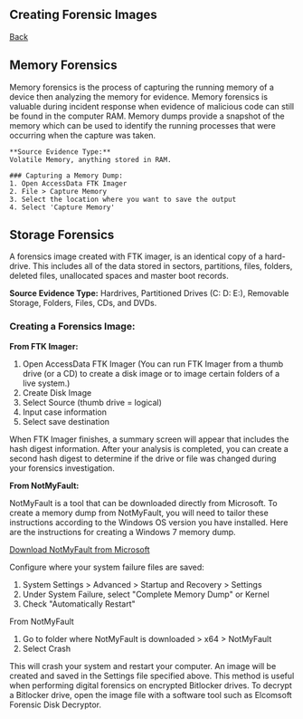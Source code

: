 ## Creating Forensic Images
<a href="forensics">Back</a>

## Memory Forensics
Memory forensics is the process of capturing the running memory of a device then analyzing the memory for evidence. Memory forensics is valuable during incident response when evidence of malicious code can still be found in the computer RAM. Memory dumps provide a snapshot of the memory which can be used to identify the running processes that were occurring when the capture was taken.

```
**Source Evidence Type:**
Volatile Memory, anything stored in RAM.

### Capturing a Memory Dump:
1. Open AccessData FTK Imager
2. File > Capture Memory
3. Select the location where you want to save the output
4. Select 'Capture Memory'
```
## Storage Forensics
A forensics image created with FTK imager, is an identical copy of a hard-drive. This includes all of the data stored in sectors, partitions, files, folders, deleted files, unallocated spaces and master boot records.

**Source Evidence Type:**
Hardrives, Partitioned Drives (C: D: E:), Removable Storage, Folders, Files, CDs, and DVDs.

### Creating a Forensics Image:
**From FTK Imager:**
1. Open AccessData FTK Imager (You can run FTK Imager from a thumb drive (or a CD) to create a disk image or to image certain folders of a live system.)
2. Create Disk Image
3. Select Source (thumb drive = logical)
4. Input case information
5. Select save destination

When FTK Imager finishes, a summary screen will appear that includes the hash digest information. After your analysis is completed, you can create a second hash digest to determine if the drive or file was changed during your forensics investigation.

**From NotMyFault:**

NotMyFault is a tool that can be downloaded directly from Microsoft. To create a memory dump from NotMyFault, you will need to tailor these instructions according to the Windows OS version you have installed. Here are the instructions for creating a Windows 7 memory dump.

<a href="https://docs.microsoft.com/en-us/sysinternals/downloads/notmyfault" target="_blank">Download NotMyFault from Microsoft</a>

Configure where your system failure files are saved:
1. System Settings > Advanced > Startup and Recovery > Settings
2. Under System Failure, select "Complete Memory Dump" or Kernel
3. Check "Automatically Restart"

From NotMyFault
1. Go to folder where NotMyFault is downloaded > x64 > NotMyFault
2. Select Crash

This will crash your system and restart your computer. An image will be created and saved in the Settings file specified above. This method is useful when performing digital forensics on encrypted Bitlocker drives. To decrypt a Bitlocker drive, open the image file with a software tool such as Elcomsoft Forensic Disk Decryptor.